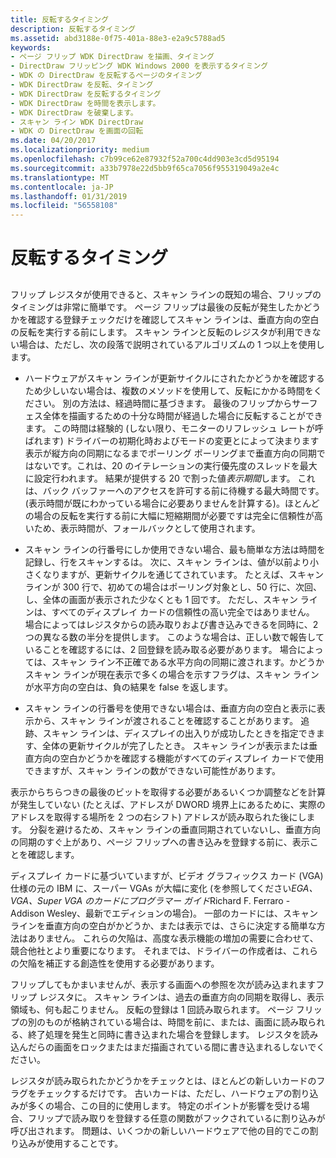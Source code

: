 ```yaml
---
title: 反転するタイミング
description: 反転するタイミング
ms.assetid: abd3188e-0f75-401a-88e3-e2a9c5788ad5
keywords:
- ページ フリップ WDK DirectDraw を描画、タイミング
- DirectDraw フリッピング WDK Windows 2000 を表示するタイミング
- WDK の DirectDraw を反転するページのタイミング
- WDK DirectDraw を反転、タイミング
- WDK DirectDraw を反転するタイミング
- WDK DirectDraw を時間を表示します。
- WDK DirectDraw を破棄します。
- スキャン ライン WDK DirectDraw
- WDK の DirectDraw を画面の回転
ms.date: 04/20/2017
ms.localizationpriority: medium
ms.openlocfilehash: c7b99ce62e87932f52a700c4dd903e3cd5d95194
ms.sourcegitcommit: a33b7978e22d5bb9f65ca7056f955319049a2e4c
ms.translationtype: MT
ms.contentlocale: ja-JP
ms.lasthandoff: 01/31/2019
ms.locfileid: "56558108"
---
```

# <a name="timing-a-flip"></a>反転するタイミング


## <span id="ddk_timing_a_flip_gg"></span><span id="DDK_TIMING_A_FLIP_GG"></span>


フリップ レジスタが使用できると、スキャン ラインの既知の場合、フリップのタイミングは非常に簡単です。 ページ フリップは最後の反転が発生したかどうかを確認する登録チェックだけを確認してスキャン ラインは、垂直方向の空白の反転を実行する前にします。 スキャン ラインと反転のレジスタが利用できない場合は、ただし、次の段落で説明されているアルゴリズムの 1 つ以上を使用します。

-   ハードウェアがスキャン ラインが更新サイクルにされたかどうかを確認するため少しいない場合は、複数のメソッドを使用して、反転にかかる時間をください。 別の方法は、経過時間に基づきます。 最後のフリップからサーフェス全体を描画するための十分な時間が経過した場合に反転することができます。 この時間は経験的 (しない限り、モニターのリフレッシュ レートが呼ばれます) ドライバーの初期化時およびモードの変更とによって決まります表示が縦方向の同期になるまでポーリング ポーリングまで垂直方向の同期ではないです。これは、20 のイテレーションの実行優先度のスレッドを最大に設定行われます。 結果が提供する 20 で割った値*表示期間*します。 これは、バック バッファーへのアクセスを許可する前に待機する最大時間です。 (表示時間が既にわかっている場合に必要ありませんを計算する)。ほとんどの場合の反転を実行する前に大幅に短縮期間が必要ですは完全に信頼性が高いため、表示時間が、フォールバックとして使用されます。

-   スキャン ラインの行番号にしか使用できない場合、最も簡単な方法は時間を記録し、行をスキャンするは。 次に、スキャン ラインは、値が以前より小さくなりますが、更新サイクルを通じてされています。 たとえば、スキャン ラインが 300 行で、初めての場合はポーリング対象とし、50 行に、次回、し、全体の画面が表示された少なくとも 1 回です。 ただし、スキャン ラインは、すべてのディスプレイ カードの信頼性の高い完全ではありません。 場合によってはレジスタからの読み取りおよび書き込みできるを同時に、2 つの異なる数の半分を提供します。 このような場合は、正しい数で報告していることを確認するには、2 回登録を読み取る必要があります。 場合によっては、スキャン ライン不正確である水平方向の同期に渡されます。かどうかスキャン ラインが現在表示で多くの場合を示すフラグは、スキャン ラインが水平方向の空白は、負の結果を false を返します。

-   スキャン ラインの行番号を使用できない場合は、垂直方向の空白と表示に表示から、スキャン ラインが渡されることを確認することがあります。 追跡、スキャン ラインは、ディスプレイの出入りが成功したときを指定できます、全体の更新サイクルが完了したとき。 スキャン ラインが表示または垂直方向の空白かどうかを確認する機能がすべてのディスプレイ カードで使用できますが、スキャン ラインの数ができない可能性があります。

表示からちらつきの最後のビットを取得する必要があるいくつか調整などを計算が発生していない (たとえば、アドレスが DWORD 境界上にあるために、実際のアドレスを取得する場所を 2 つの右シフト) アドレスが読み取られた後にします。 分裂を避けるため、スキャン ラインの垂直同期されていないし、垂直方向の同期のすぐ上があり、ページ フリップへの書き込みを登録する前に、表示ことを確認します。

ディスプレイ カードに基づいていますが、ビデオ グラフィックス カード (VGA) 仕様の元の IBM に、スーパー VGAs が大幅に変化 (を参照してください*EGA、VGA、Super VGA のカードにプログラマー ガイド*Richard F. Ferraro - Addison Wesley、最新でエディションの場合)。 一部のカードには、スキャン ラインを垂直方向の空白がかどうか、または表示では、さらに決定する簡単な方法はありません。 これらの欠陥は、高度な表示機能の増加の需要に合わせて、競合他社とより重要になります。 それまでは、ドライバーの作成者は、これらの欠陥を補正する創造性を使用する必要があります。

フリップしてもかまいませんが、表示する画面への参照を次が読み込まれますフリップ レジスタに。 スキャン ラインは、過去の垂直方向の同期を取得し、表示領域も、何も起こりません。 反転の登録は 1 回読み取られます。 ページ フリップの別のものが格納されている場合は、時間を前に、または、画面に読み取られる、終了処理を発生と同時に書き込まれた場合を登録します。 レジスタを読み込んだらの画面をロックまたはまだ描画されている間に書き込まれるしないでください。

レジスタが読み取られたかどうかをチェックとは、ほとんどの新しいカードのフラグをチェックするだけです。 古いカードは、ただし、ハードウェアの割り込みが多くの場合、この目的に使用します。 特定のポイントが影響を受ける場合、フリップで読み取りを登録する任意の関数がフックされているに割り込みが呼び出されます。 問題は、いくつかの新しいハードウェアで他の目的でこの割り込みが使用することです。

 

 





